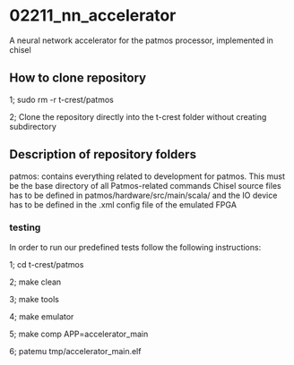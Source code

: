 # 02211_nn_accelerator
A neural network accelerator for the patmos processor, implemented in chisel

## How to clone repository
1; sudo rm -r t-crest/patmos

2; Clone the repository directly into the t-crest folder without creating subdirectory

## Description of repository folders
patmos: contains everything related to development for patmos. This must be the base directory of all Patmos-related commands
Chisel source files has to be defined in patmos/hardware/src/main/scala/ and the IO device has to be defined in the .xml config file of the emulated FPGA
 
### testing
In order to run our predefined tests follow the following instructions:

1; cd t-crest/patmos

2; make clean

3; make tools

4; make emulator

5; make comp APP=accelerator_main

6; patemu tmp/accelerator_main.elf


